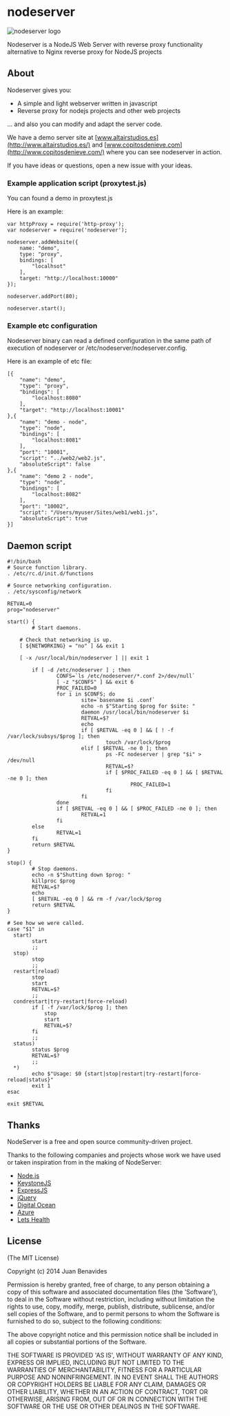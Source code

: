 nodeserver
==========

![nodeserver logo](https://raw.githubusercontent.com/altairstudios/nodeserver/master/nodeserver-logo.png)

Nodeserver is a NodeJS Web Server with reverse proxy functionality alternative to Nginx reverse proxy for NodeJS projects


## About

Nodeserver gives you:
*	A simple and light webserver written in javascript
*	Reverse proxy for nodejs projects and other web projects

... and also you can modify and adapt the server code.

We have a demo server site at [www.altairstudios.es](http://www.altairstudios.es/) and [www.copitosdenieve.com](http://www.copitosdenieve.com/) where you can see nodeserver in action.

If you have ideas or questions, open a new issue with your ideas.


### Example application script (proxytest.js)

You can found a demo in proxytest.js

Here is an example:
	
	var httpProxy = require('http-proxy');
	var nodeserver = require('nodeserver');

	nodeserver.addWebsite({
		name: "demo",
		type: "proxy",
		bindings: [
			"localhsot"
		],
		target: "http://localhost:10000"
	});

	nodeserver.addPort(80);

	nodeserver.start();



### Example etc configuration

Nodeserver binary can read a defined configuration in the same path of execution of nodeserver or /etc/nodeserver/nodeserver.config.

Here is an example of etc file:

	[{
		"name": "demo",
		"type": "proxy",
		"bindings": [
			"localhost:8080"
		],
		"target": "http://localhost:10001"
	},{
		"name": "demo - node",
		"type": "node",
		"bindings": [
			"localhost:8081"
		],
		"port": "10001",
		"script": "../web2/web2.js",
		"absoluteScript": false
	},{
		"name": "demo 2 - node",
		"type": "node",
		"bindings": [
			"localhost:8082"
		],
		"port": "10002",
		"script": "/Users/myuser/Sites/web1/web1.js",
		"absoluteScript": true
	}]


## Daemon script

	#!/bin/bash
	# Source function library.
	. /etc/rc.d/init.d/functions

	# Source networking configuration.
	. /etc/sysconfig/network

	RETVAL=0
	prog="nodeserver"

	start() {
	        # Start daemons.

		# Check that networking is up.
		[ ${NETWORKING} = "no" ] && exit 1

		[ -x /usr/local/bin/nodeserver ] || exit 1

	        if [ -d /etc/nodeserver ] ; then
	                CONFS=`ls /etc/nodeserver/*.conf 2>/dev/null`
	                [ -z "$CONFS" ] && exit 6
	                PROC_FAILED=0
	                for i in $CONFS; do
	                        site=`basename $i .conf`
	                        echo -n $"Starting $prog for $site: "
	                        daemon /usr/local/bin/nodeserver $i
	                        RETVAL=$?
	                        echo
	                        if [ $RETVAL -eq 0 ] && [ ! -f /var/lock/subsys/$prog ]; then
	                                touch /var/lock/$prog
	                        elif [ $RETVAL -ne 0 ]; then
	                                ps -FC nodeserver | grep "$i" > /dev/null
	                                RETVAL=$?
	                                if [ $PROC_FAILED -eq 0 ] && [ $RETVAL -ne 0 ]; then
	                                        PROC_FAILED=1
	                                fi
	                        fi
	                done
	                if [ $RETVAL -eq 0 ] && [ $PROC_FAILED -ne 0 ]; then
	                        RETVAL=1
	                fi
	        else
	                RETVAL=1
	        fi
	        return $RETVAL
	}

	stop() {
	        # Stop daemons.
	        echo -n $"Shutting down $prog: "
	        killproc $prog
	        RETVAL=$?
	        echo
	        [ $RETVAL -eq 0 ] && rm -f /var/lock/$prog
	        return $RETVAL
	}

	# See how we were called.
	case "$1" in
	  start)
	        start
	        ;;
	  stop)
	        stop
	        ;;
	  restart|reload)
	        stop
	        start
	        RETVAL=$?
	        ;;
	  condrestart|try-restart|force-reload)
	        if [ -f /var/lock/$prog ]; then
	            stop
	            start
	            RETVAL=$?
	        fi
	        ;;
	  status)
	        status $prog
	        RETVAL=$?
	        ;;
	  *)
	        echo $"Usage: $0 {start|stop|restart|try-restart|force-reload|status}"
	        exit 1
	esac

	exit $RETVAL



## Thanks

NodeServer is a free and open source community-driven project.

Thanks to the following companies and projects whose work we have used or taken inspiration from in the making of NodeServer:

* [Node.js](http://www.nodejs.org)
* [KeystoneJS](http://www.keystonejs.com)
* [ExpressJS](http://www.expressjs.com)
* [jQuery](http://www.jquery.com)
* [Digital Ocean](http://www.digitalocean.com/)
* [Azure](http://www.windowsazure.com/)
* [Lets Health](http://www.letshealth.com)



## License

(The MIT License)

Copyright (c) 2014 Juan Benavides

Permission is hereby granted, free of charge, to any person obtaining
a copy of this software and associated documentation files (the
'Software'), to deal in the Software without restriction, including
without limitation the rights to use, copy, modify, merge, publish,
distribute, sublicense, and/or sell copies of the Software, and to
permit persons to whom the Software is furnished to do so, subject to
the following conditions:

The above copyright notice and this permission notice shall be
included in all copies or substantial portions of the Software.

THE SOFTWARE IS PROVIDED 'AS IS', WITHOUT WARRANTY OF ANY KIND,
EXPRESS OR IMPLIED, INCLUDING BUT NOT LIMITED TO THE WARRANTIES OF
MERCHANTABILITY, FITNESS FOR A PARTICULAR PURPOSE AND NONINFRINGEMENT.
IN NO EVENT SHALL THE AUTHORS OR COPYRIGHT HOLDERS BE LIABLE FOR ANY
CLAIM, DAMAGES OR OTHER LIABILITY, WHETHER IN AN ACTION OF CONTRACT,
TORT OR OTHERWISE, ARISING FROM, OUT OF OR IN CONNECTION WITH THE
SOFTWARE OR THE USE OR OTHER DEALINGS IN THE SOFTWARE.